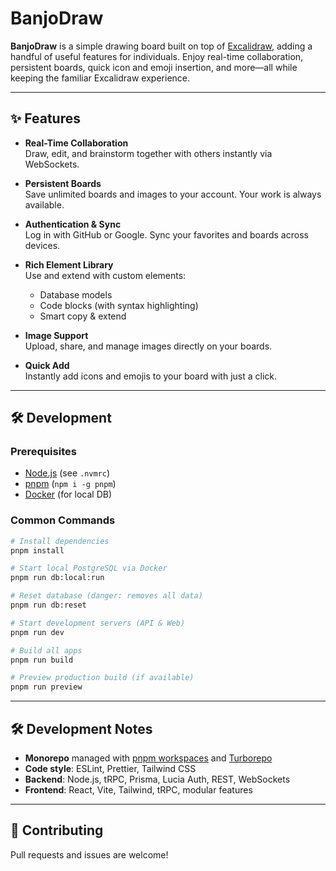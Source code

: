 # BanjoDraw

**BanjoDraw** is a simple drawing board built on top of [Excalidraw](https://excalidraw.com/), adding a handful of useful features for individuals. Enjoy real-time collaboration, persistent boards, quick icon and emoji insertion, and more—all while keeping the familiar Excalidraw experience.

---

## ✨ Features

- **Real-Time Collaboration**  
    Draw, edit, and brainstorm together with others instantly via WebSockets.

- **Persistent Boards**  
    Save unlimited boards and images to your account. Your work is always available.

- **Authentication & Sync**  
    Log in with GitHub or Google. Sync your favorites and boards across devices.

- **Rich Element Library**  
    Use and extend with custom elements:

  - Database models
  - Code blocks (with syntax highlighting)
  - Smart copy & extend

- **Image Support**  
    Upload, share, and manage images directly on your boards.

- **Quick Add**  
    Instantly add icons and emojis to your board with just a click.

---

## 🛠️ Development

### Prerequisites

- [Node.js](https://nodejs.org/) (see `.nvmrc`)
- [pnpm](https://pnpm.io/) (`npm i -g pnpm`)
- [Docker](https://www.docker.com/) (for local DB)

### Common Commands

```bash
# Install dependencies
pnpm install

# Start local PostgreSQL via Docker
pnpm run db:local:run

# Reset database (danger: removes all data)
pnpm run db:reset

# Start development servers (API & Web)
pnpm run dev

# Build all apps
pnpm run build

# Preview production build (if available)
pnpm run preview
```

---

## 🛠️ Development Notes

- **Monorepo** managed with [pnpm workspaces](https://pnpm.io/workspaces) and [Turborepo](https://turbo.build/)
- **Code style**: ESLint, Prettier, Tailwind CSS
- **Backend**: Node.js, tRPC, Prisma, Lucia Auth, REST, WebSockets
- **Frontend**: React, Vite, Tailwind, tRPC, modular features

---

## 🤝 Contributing

Pull requests and issues are welcome!
